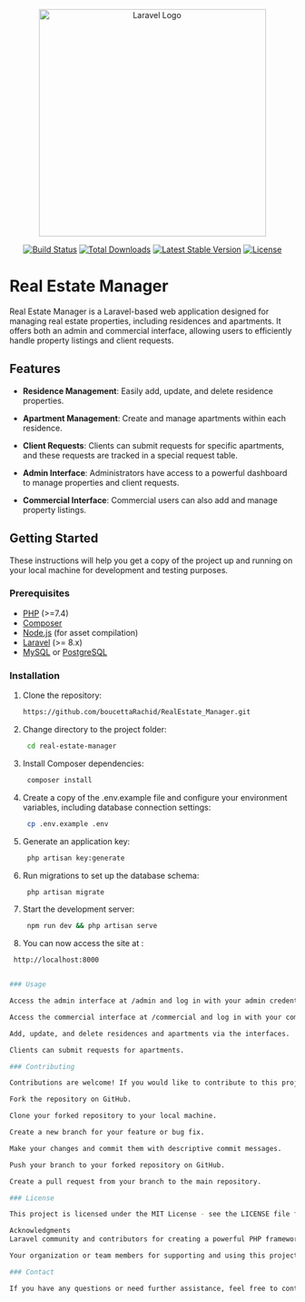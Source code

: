 <p align="center"><a href="https://laravel.com" target="_blank"><img src="https://raw.githubusercontent.com/laravel/art/master/logo-lockup/5%20SVG/2%20CMYK/1%20Full%20Color/laravel-logolockup-cmyk-red.svg" width="400" alt="Laravel Logo"></a></p>

<p align="center">
<a href="https://github.com/laravel/framework/actions"><img src="https://github.com/laravel/framework/workflows/tests/badge.svg" alt="Build Status"></a>
<a href="https://packagist.org/packages/laravel/framework"><img src="https://img.shields.io/packagist/dt/laravel/framework" alt="Total Downloads"></a>
<a href="https://packagist.org/packages/laravel/framework"><img src="https://img.shields.io/packagist/v/laravel/framework" alt="Latest Stable Version"></a>
<a href="https://packagist.org/packages/laravel/framework"><img src="https://img.shields.io/packagist/l/laravel/framework" alt="License"></a>
</p>

# Real Estate Manager

Real Estate Manager is a Laravel-based web application designed for managing real estate properties, including residences and apartments. It offers both an admin and commercial interface, allowing users to efficiently handle property listings and client requests.

## Features

- **Residence Management**: Easily add, update, and delete residence properties.

- **Apartment Management**: Create and manage apartments within each residence.

- **Client Requests**: Clients can submit requests for specific apartments, and these requests are tracked in a special request table.

- **Admin Interface**: Administrators have access to a powerful dashboard to manage properties and client requests.

- **Commercial Interface**: Commercial users can also add and manage property listings.

## Getting Started

These instructions will help you get a copy of the project up and running on your local machine for development and testing purposes.

### Prerequisites

- [PHP](https://www.php.net/) (>=7.4)
- [Composer](https://getcomposer.org/)
- [Node.js](https://nodejs.org/) (for asset compilation)
- [Laravel](https://laravel.com/) (>= 8.x)
- [MySQL](https://www.mysql.com/) or [PostgreSQL](https://www.postgresql.org/)

### Installation

1. Clone the repository:

   ```bash
   https://github.com/boucettaRachid/RealEstate_Manager.git

2. Change directory to the project folder:
    ```bash
     cd real-estate-manager
3. Install Composer dependencies:

    ```bash
     composer install
4. Create a copy of the .env.example file and configure your environment variables, including database connection settings:

    ```bash
     cp .env.example .env

5. Generate an application key:

    ```bash
     php artisan key:generate

6. Run migrations to set up the database schema:

   ```bash
    php artisan migrate

7. Start the development server:

    ```bash
     npm run dev && php artisan serve

8. You can now access the site at :

  ```bash
   http://localhost:8000


### Usage

Access the admin interface at /admin and log in with your admin credentials.

Access the commercial interface at /commercial and log in with your commercial user credentials.

Add, update, and delete residences and apartments via the interfaces.

Clients can submit requests for apartments.

### Contributing

Contributions are welcome! If you would like to contribute to this project, please follow these guidelines:

Fork the repository on GitHub.

Clone your forked repository to your local machine.

Create a new branch for your feature or bug fix.

Make your changes and commit them with descriptive commit messages.

Push your branch to your forked repository on GitHub.

Create a pull request from your branch to the main repository.

### License

This project is licensed under the MIT License - see the LICENSE file for details.

Acknowledgments
Laravel community and contributors for creating a powerful PHP framework.

Your organization or team members for supporting and using this project.

### Contact

If you have any questions or need further assistance, feel free to contact us at hamzaakajjaj@gmail.com

    

